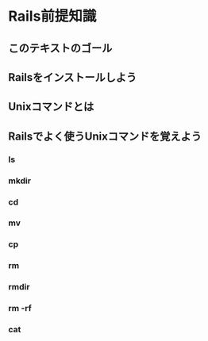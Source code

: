 # Rails前提知識  

## このテキストのゴール  

## Railsをインストールしよう

## Unixコマンドとは  

## Railsでよく使うUnixコマンドを覚えよう
### ls  
### mkdir  
### cd  
### mv  
### cp  
### rm  
### rmdir  
### rm -rf  
### cat
